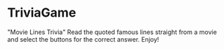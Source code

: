 # TriviaGame
"Movie Lines Trivia"
Read the quoted famous lines straight from a movie and select the buttons for the correct answer. Enjoy!
